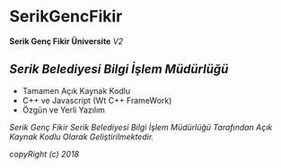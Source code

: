 # SerikGencFikir
<b>Serik Genç Fikir Üniversite</b>  <i>V2</i>

<b><i><h2>Serik Belediyesi Bilgi İşlem Müdürlüğü</h2></i></b>

<ul>
  <li>Tamamen Açık Kaynak Kodlu</li>
  <li>C++ ve Javascript (Wt C++ FrameWork)</li>
  <li>Özgün ve Yerli Yazılım</li>
</ul>

<p><i>Serik Genç Fikir Serik Belediyesi Bilgi İşlem Müdürlüğü Tarafından Açık Kaynak Kodlu Olarak Geliştirilmektedir.</i></p>
<p><i>copyRight (c) 2018</i></p>



